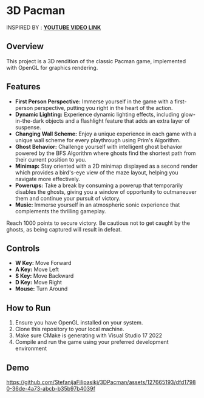 # 3D Pacman
INSPIRED BY : **[YOUTUBE VIDEO LINK](https://www.youtube.com/watch?v=E2JVzioS1Fc)**
## Overview

This project is a 3D rendition of the classic Pacman game, implemented with OpenGL for graphics rendering.

## Features

- **First Person Perspective:** Immerse yourself in the game with a first-person perspective, putting you right in the heart of the action.
- **Dynamic Lighting:** Experience dynamic lighting effects, including glow-in-the-dark objects and a flashlight feature that adds an extra layer of suspense.
- **Changing Wall Scheme:** Enjoy a unique experience in each game with a unique wall scheme for every playthrough using Prim's Algorithm.
- **Ghost Behavior:** Challenge yourself with intelligent ghost behavior powered by the BFS Algorithm where ghosts find the shortest path from their current position to you.
- **Minimap:** Stay oriented with a 2D minimap displayed as a second render which provides a bird's-eye view of the maze layout, helping you navigate more effectively.
- **Powerups:** Take a break by consuming a powerup that temporarily disables the ghosts, giving you a window of opportunity to outmaneuver them and continue your pursuit of victory.
- **Music:** Immerse yourself in an atmospheric sonic experience that complements the thrilling gameplay. 

Reach 1000 points to secure victory. Be cautious not to get caught by the ghosts, as being captured will result in defeat.

## Controls

- **W Key:** Move Forward
- **A Key:** Move Left
- **S Key:** Move Backward
- **D Key:** Move Right
- **Mouse:** Turn Around

## How to Run

1. Ensure you have OpenGL installed on your system.
2. Clone this repository to your local machine.
3. Make sure CMake is generating with Visual Studio 17 2022
4. Compile and run the game using your preferred development environment

## Demo
https://github.com/StefanijaFilipasikj/3DPacman/assets/127665193/dfd17980-36de-4a73-abcb-b35b97b4039f

